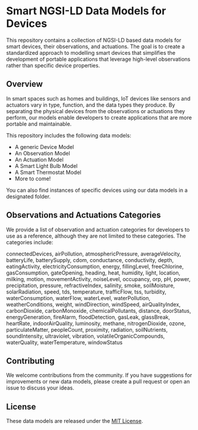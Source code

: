 # Smart NGSI-LD Data Models for Devices

This repository contains a collection of NGSI-LD based data models for smart devices, their observations, and actuations. The goal is to create a standardized approach to modelling smart devices that simplifies the development of portable applications that leverage high-level observations rather than specific device properties.

## Overview

In smart spaces such as homes and buildings, IoT devices like sensors and actuators vary in type, function, and the data types they produce. By separating the physical devices from the observations or actuations they perform, our models enable developers to create applications that are more portable and maintainable.

This repository includes the following data models:

- A generic Device Model
- An Observation Model
- An Actuation Model
- A Smart Light Bulb Model
- A Smart Thermostat Model
- More to come!

You can also find instances of specific devices using our data models in a designated folder.

## Observations and Actuations Categories

We provide a list of observation and actuation categories for developers to use as a reference, although they are not limited to these categories. The categories include:

connectedDevices, airPollution, atmosphericPressure, averageVelocity, batteryLife, batterySupply, cdom, conductance, conductivity, depth, eatingActivity, electricityConsumption, energy, fillingLevel, freeChlorine, gasConsumption, gateOpening, heading, heat, humidity, light, location, milking, motion, movementActivity, noiseLevel, occupancy, orp, pH, power, precipitation, pressure, refractiveIndex, salinity, smoke, soilMoisture, solarRadiation, speed, tds, temperature, trafficFlow, tss, turbidity, waterConsumption, waterFlow, waterLevel, waterPollution, weatherConditions, weight, windDirection, windSpeed, airQualityIndex, carbonDioxide, carbonMonoxide, chemicalPollutants, distance, doorStatus, energyGeneration, fireAlarm, floodDetection, gasLeak, glassBreak, heartRate, indoorAirQuality, luminosity, methane, nitrogenDioxide, ozone, particulateMatter, peopleCount, proximity, radiation, soilNutrients, soundIntensity, ultraviolet, vibration, volatileOrganicCompounds, waterQuality, waterTemperature, windowStatus


## Contributing

We welcome contributions from the community. If you have suggestions for improvements or new data models, please create a pull request or open an issue to discuss your ideas.

## License

These data models are released under the [MIT License](LICENSE).


